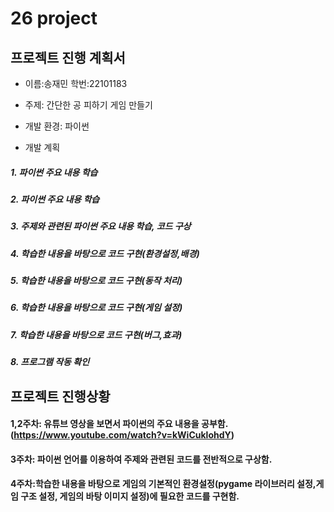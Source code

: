 # 26 project 
## 프로젝트 진행 계획서
* 이름:송재민  학번:22101183
* 주제: 간단한 공 피하기 게임 만들기
* 개발 환경: 파이썬

  
* 개발 계획
#####     1. 파이썬 주요 내용 학습
#####    2. 파이썬 주요 내용 학습
#####    3. 주제와 관련된 파이썬 주요 내용 학습, 코드 구상
#####    4. 학습한 내용을 바탕으로 코드 구현(환경설정,배경)
#####    5. 학습한 내용을 바탕으로 코드 구현(동작 처리)
#####    6. 학습한 내용을 바탕으로 코드 구현(게임 설정)
#####    7. 학습한 내용을 바탕으로 코드 구현(버그,효과)
#####    8. 프로그램 작동 확인



## 프로젝트 진행상황
#### 1,2주차: 유튜브 영상을 보면서 파이썬의 주요 내용을 공부함. (https://www.youtube.com/watch?v=kWiCuklohdY)
#### 3주차: 파이썬 언어를 이용하여 주제와 관련된 코드를 전반적으로 구상함. 
#### 4주차:학습한 내용을 바탕으로 게임의 기본적인 환경설정(pygame 라이브러리 설정,게임 구조 설정, 게임의 바탕 이미지 설정)에 필요한 코드를 구현함.
